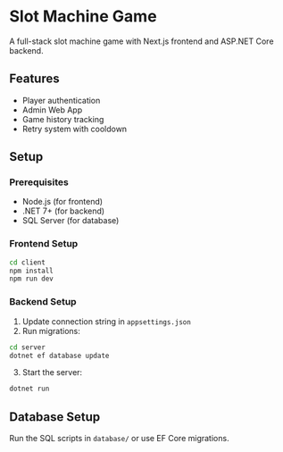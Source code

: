 # Slot Machine Game

A full-stack slot machine game with Next.js frontend and ASP.NET Core backend.

## Features
- Player authentication
- Admin Web App
- Game history tracking
- Retry system with cooldown

## Setup

### Prerequisites
- Node.js (for frontend)
- .NET 7+ (for backend)
- SQL Server (for database)

### Frontend Setup
```bash
cd client
npm install
npm run dev
```

### Backend Setup
1. Update connection string in `appsettings.json`
2. Run migrations:
```bash
cd server
dotnet ef database update
```
3. Start the server:
```bash
dotnet run
```
## Database Setup
Run the SQL scripts in `database/` or use EF Core migrations.
